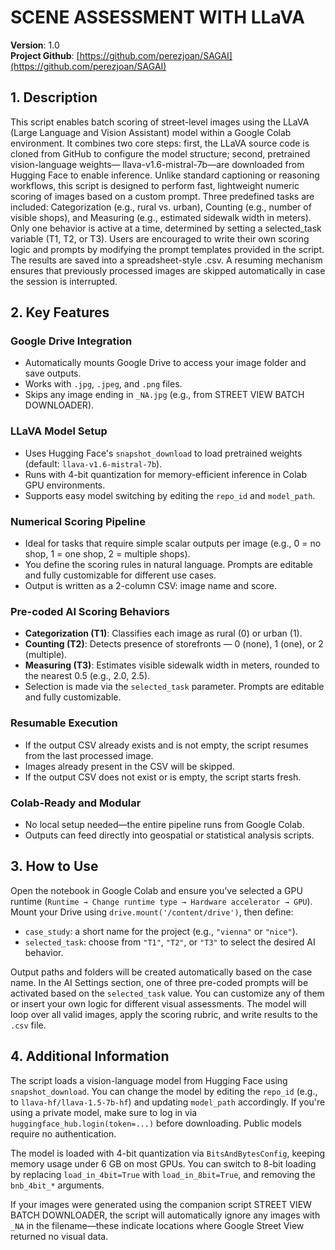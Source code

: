 
# SCENE ASSESSMENT WITH LLaVA

**Version**: 1.0  
**Project Github**: [https://github.com/perezjoan/SAGAI](https://github.com/perezjoan/SAGAI)

## 1. Description

This script enables batch scoring of street-level images using the LLaVA (Large Language and Vision Assistant) model within a Google Colab environment. It combines two core steps: first, the LLaVA source code is cloned from GitHub to configure the model structure; second, pretrained vision-language weights— llava-v1.6-mistral-7b—are downloaded from Hugging Face to enable inference. Unlike standard captioning or reasoning workflows, this script is designed to perform fast, lightweight numeric scoring of images based on a custom prompt. Three predefined tasks are included: Categorization (e.g., rural vs. urban), Counting (e.g., number of visible shops), and Measuring (e.g., estimated sidewalk width in meters). Only one behavior is active at a time, determined by setting a selected_task variable (T1, T2, or T3). Users are encouraged to write their own scoring logic and prompts by modifying the prompt templates provided in the script. The results are saved into a spreadsheet-style .csv. A resuming mechanism ensures that previously processed images are skipped automatically in case the session is interrupted.

## 2. Key Features

### Google Drive Integration
- Automatically mounts Google Drive to access your image folder and save outputs.
- Works with `.jpg`, `.jpeg`, and `.png` files.
- Skips any image ending in `_NA.jpg` (e.g., from STREET VIEW BATCH DOWNLOADER).

### LLaVA Model Setup
- Uses Hugging Face's `snapshot_download` to load pretrained weights (default: `llava-v1.6-mistral-7b`).
- Runs with 4-bit quantization for memory-efficient inference in Colab GPU environments.
- Supports easy model switching by editing the `repo_id` and `model_path`.

### Numerical Scoring Pipeline
- Ideal for tasks that require simple scalar outputs per image (e.g., 0 = no shop, 1 = one shop, 2 = multiple shops).
- You define the scoring rules in natural language. Prompts are editable and fully customizable for different use cases.
- Output is written as a 2-column CSV: image name and score.

### Pre-coded AI Scoring Behaviors
- **Categorization (T1)**: Classifies each image as rural (0) or urban (1).
- **Counting (T2)**: Detects presence of storefronts — 0 (none), 1 (one), or 2 (multiple).
- **Measuring (T3)**: Estimates visible sidewalk width in meters, rounded to the nearest 0.5 (e.g., 2.0, 2.5).
- Selection is made via the `selected_task` parameter. Prompts are editable and fully customizable.

### Resumable Execution
- If the output CSV already exists and is not empty, the script resumes from the last processed image.
- Images already present in the CSV will be skipped.
- If the output CSV does not exist or is empty, the script starts fresh.

### Colab-Ready and Modular
- No local setup needed—the entire pipeline runs from Google Colab.
- Outputs can feed directly into geospatial or statistical analysis scripts.

## 3. How to Use

Open the notebook in Google Colab and ensure you’ve selected a GPU runtime (`Runtime → Change runtime type → Hardware accelerator → GPU`). Mount your Drive using `drive.mount('/content/drive')`, then define:  

- `case_study`: a short name for the project (e.g., `"vienna"` or `"nice"`).  
- `selected_task`: choose from `"T1"`, `"T2"`, or `"T3"` to select the desired AI behavior.  

Output paths and folders will be created automatically based on the case name. In the AI Settings section, one of three pre-coded prompts will be activated based on the `selected_task` value. You can customize any of them or insert your own logic for different visual assessments. The model will loop over all valid images, apply the scoring rubric, and write results to the `.csv` file.

## 4. Additional Information

The script loads a vision-language model from Hugging Face using `snapshot_download`. You can change the model by editing the `repo_id` (e.g., to `llava-hf/llava-1.5-7b-hf`) and updating `model_path` accordingly. If you're using a private model, make sure to log in via `huggingface_hub.login(token=...)` before downloading. Public models require no authentication.

The model is loaded with 4-bit quantization via `BitsAndBytesConfig`, keeping memory usage under 6 GB on most GPUs. You can switch to 8-bit loading by replacing `load_in_4bit=True` with `load_in_8bit=True`, and removing the `bnb_4bit_*` arguments.

If your images were generated using the companion script STREET VIEW BATCH DOWNLOADER, the script will automatically ignore any images with `_NA` in the filename—these indicate locations where Google Street View returned no visual data.
